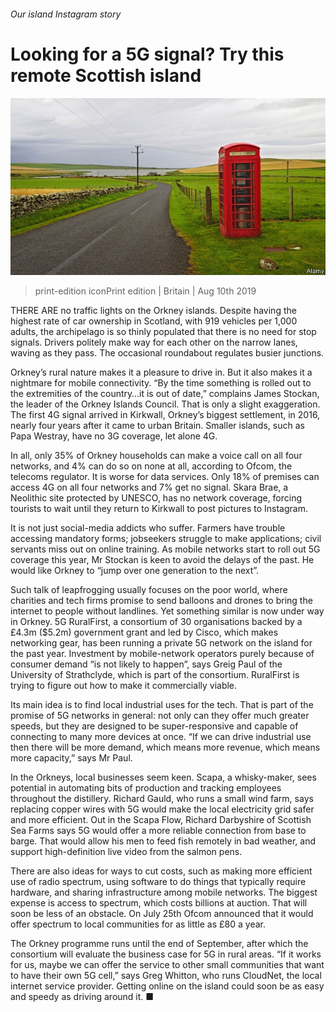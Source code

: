 ###### Our island Instagram story

# Looking for a 5G signal? Try this remote Scottish island 

![image](images/20190810_BRP001_0.jpg) 

> print-edition iconPrint edition | Britain | Aug 10th 2019 

THERE ARE no traffic lights on the Orkney islands. Despite having the highest rate of car ownership in Scotland, with 919 vehicles per 1,000 adults, the archipelago is so thinly populated that there is no need for stop signals. Drivers politely make way for each other on the narrow lanes, waving as they pass. The occasional roundabout regulates busier junctions. 

Orkney’s rural nature makes it a pleasure to drive in. But it also makes it a nightmare for mobile connectivity. “By the time something is rolled out to the extremities of the country…it is out of date,” complains James Stockan, the leader of the Orkney Islands Council. That is only a slight exaggeration. The first 4G signal arrived in Kirkwall, Orkney’s biggest settlement, in 2016, nearly four years after it came to urban Britain. Smaller islands, such as Papa Westray, have no 3G coverage, let alone 4G. 

In all, only 35% of Orkney households can make a voice call on all four networks, and 4% can do so on none at all, according to Ofcom, the telecoms regulator. It is worse for data services. Only 18% of premises can access 4G on all four networks and 7% get no signal. Skara Brae, a Neolithic site protected by UNESCO, has no network coverage, forcing tourists to wait until they return to Kirkwall to post pictures to Instagram. 

It is not just social-media addicts who suffer. Farmers have trouble accessing mandatory forms; jobseekers struggle to make applications; civil servants miss out on online training. As mobile networks start to roll out 5G coverage this year, Mr Stockan is keen to avoid the delays of the past. He would like Orkney to “jump over one generation to the next”. 

Such talk of leapfrogging usually focuses on the poor world, where charities and tech firms promise to send balloons and drones to bring the internet to people without landlines. Yet something similar is now under way in Orkney. 5G RuralFirst, a consortium of 30 organisations backed by a £4.3m ($5.2m) government grant and led by Cisco, which makes networking gear, has been running a private 5G network on the island for the past year. Investment by mobile-network operators purely because of consumer demand “is not likely to happen”, says Greig Paul of the University of Strathclyde, which is part of the consortium. RuralFirst is trying to figure out how to make it commercially viable. 

Its main idea is to find local industrial uses for the tech. That is part of the promise of 5G networks in general: not only can they offer much greater speeds, but they are designed to be super-responsive and capable of connecting to many more devices at once. “If we can drive industrial use then there will be more demand, which means more revenue, which means more capacity,” says Mr Paul. 

In the Orkneys, local businesses seem keen. Scapa, a whisky-maker, sees potential in automating bits of production and tracking employees throughout the distillery. Richard Gauld, who runs a small wind farm, says replacing copper wires with 5G would make the local electricity grid safer and more efficient. Out in the Scapa Flow, Richard Darbyshire of Scottish Sea Farms says 5G would offer a more reliable connection from base to barge. That would allow his men to feed fish remotely in bad weather, and support high-definition live video from the salmon pens. 

There are also ideas for ways to cut costs, such as making more efficient use of radio spectrum, using software to do things that typically require hardware, and sharing infrastructure among mobile networks. The biggest expense is access to spectrum, which costs billions at auction. That will soon be less of an obstacle. On July 25th Ofcom announced that it would offer spectrum to local communities for as little as £80 a year. 

The Orkney programme runs until the end of September, after which the consortium will evaluate the business case for 5G in rural areas. “If it works for us, maybe we can offer the service to other small communities that want to have their own 5G cell,” says Greg Whitton, who runs CloudNet, the local internet service provider. Getting online on the island could soon be as easy and speedy as driving around it. ■ 

